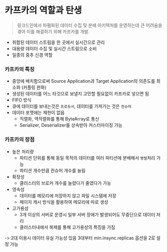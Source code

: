 # 카프카의 역할과 탄생

> 링크드인에서 파폄화된 데이터 수집 및 분배 아키텍처를 운영하는데 큰 어려움을 겪어 이를 해결하기 위해 카프카를 개발.

- 취합된 데이터 스트림을 한 곳에서 실시간으로 관리
- 대용량 데이터 수집 및 실시간 스트림으로 소비
- 일종의 중추 신경 역할

### 카프카의 특징

- 중앙에 배치함으로써 Source Application과 Target Application의 의존도를 최소화 (커플링 완화)
- 생성된 데이터를 어느 타깃으로 보낼지 고민할 필요없이 카프카로 넣으면 됨
- FIFO 방식
- 큐에 데이터를 보내는것은 `프로듀서`, 데이터를 가져가는 것은 `컨슈머`
- 데이터 포맷에는 제한이 없음
    - 직렬화, 역직렬화를 통해 ByteArray로 통신
    - Serializer<T>, Deserializer<T>를 상속받아 커스터마이징 가능

### 카프카의 장점

- 높은 처리량
    - 파티션 단위를 통해 동일 목적의 데이터를 여러 파티션에 분배해서 `병렬`처리 가능
    - 파티션 개수만큼 컨슈머 개수를 늘림
- 확장성
    - 클러스터의 브로커 개수를 늘렸다가 줄였다가 가능
- 영속성
    - 데이터를 메모리에 저장하지 않고 파일 시스템에 저장
    - 페이지 캐시 방식을 활용하여 메모리에 따로 생성
- 고가용성
    - 3개 이상의 서버로 운영시 일부 서버 장애가 발생되어도 무중단으로 데이터 처리
    - 클러스터내에서 복제를 통해 고가용성의 특징을 가짐

-> 2대 이용시 데이터 유실 가능성 있음 3대부터 min.insync.replicas 옵션을 2로 설정 가능

